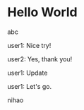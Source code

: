 # Hello World

abc

user1: Nice try!

user2: Yes, thank you!

user1: Update

user1: Let's go.

nihao
